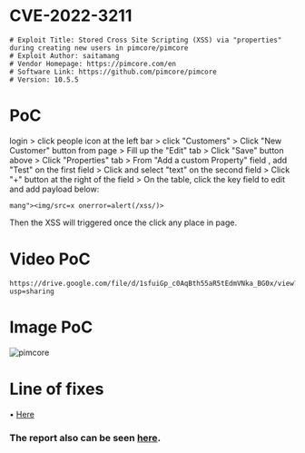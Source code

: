 # CVE-2022-3211

```
# Exploit Title: Stored Cross Site Scripting (XSS) via "properties" during creating new users in pimcore/pimcore
# Exploit Author: saitamang
# Vendor Homepage: https://pimcore.com/en
# Software Link: https://github.com/pimcore/pimcore
# Version: 10.5.5
```

# PoC
login > click people icon at the left bar > click "Customers" > Click "New Customer" button from page > Fill up the "Edit" tab > Click "Save" button above > Click "Properties" tab > From "Add a custom Property" field , add "Test" on the first field > Click and select "text" on the second field > Click "+" button at the right of the field > On the table, click the key field to edit and add payload below:
```
mang"><img/src=x onerror=alert(/xss/)>
```
Then the XSS will triggered once the click any place in page.

# Video PoC
```
https://drive.google.com/file/d/1sfuiGp_c0AqBth55aR5tEdmVNka_BG0x/view?usp=sharing
```

# Image PoC
<img src="https://lh3.googleusercontent.com/drive-viewer/AJc5JmRVrISc9-r8v7PBLiduVGQo-jPUrGvWQIUeOLG3vM8Vxz3IHRpoXi645b6Y0ZSBiMSpG8-Dch8=w1920-h937" title="pimcore">

# Line of fixes
• <a href="https://github.com/pimcore/pimcore/commit/0508c491c6a4f3d119ec8dcf444e52ff25028c36">Here</a>

### The report also can be seen <a href="https://huntr.dev/bounties/31ac0506-ae38-4128-a46d-71d5d079f8b7/">here</a>.
